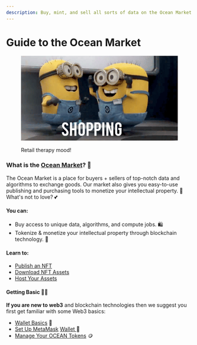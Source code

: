 ```yaml
---
description: Buy, mint, and sell all sorts of data on the Ocean Market
---
```


# Guide to the Ocean Market

<figure><img src="../.gitbook/assets/gif/shopping-minions.gif" alt=""><figcaption><p>Retail therapy mood!</p></figcaption></figure>

### What is the [Ocean Market](https://market.oceanprotocol.com/)? 🛒

The Ocean Market is a place for buyers + sellers of top-notch data and algorithms to exchange goods. Our market also gives you easy-to-use publishing and purchasing tools to monetize your intellectual property. 🤑 What's not to love? 💕

#### **You can:**

* Buy access to unique data, algorithms, and compute jobs. 🛍️
* Tokenize & monetize your intellectual property through blockchain technology. 💪

#### **Learn to:**

* [Publish an NFT](publish-data-nfts.md)
* [Download NFT Assets](buy-data-nfts.md)
* [Host Your Assets](asset-hosting/README.md)

#### Getting Basic 💁‍♀️

**If you are new to web3** and blockchain technologies then we suggest you first get familiar with some Web3 basics:

* [Wallet Basics](../discover/wallets/README.md) 👛
* [Set Up MetaMask](../discover/wallets/metamask-setup.md) [Wallet ](../discover/wallets/metamask-setup.md)🦊
* [Manage Your OCEAN Tokens](../discover/wallets-and-ocean-tokens.md) 🪙
